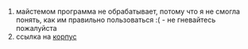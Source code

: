 1) майстемом программа не обрабатывает, потому что я не смогла понять, как им правильно пользоваться :( - не гневайтесь пожалуйста
2)  ссылка на [корпус](https://yadi.sk/d/hAm8eAOlQJ792A)

